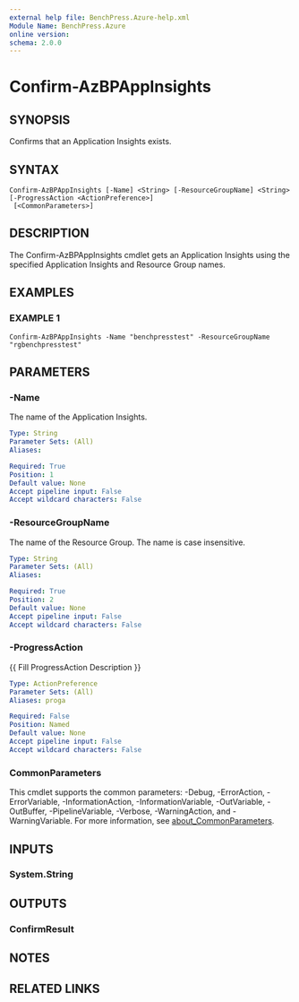 ```yaml
---
external help file: BenchPress.Azure-help.xml
Module Name: BenchPress.Azure
online version:
schema: 2.0.0
---
```


# Confirm-AzBPAppInsights

## SYNOPSIS
Confirms that an Application Insights exists.

## SYNTAX

```
Confirm-AzBPAppInsights [-Name] <String> [-ResourceGroupName] <String> [-ProgressAction <ActionPreference>]
 [<CommonParameters>]
```

## DESCRIPTION
The Confirm-AzBPAppInsights cmdlet gets an Application Insights using the specified Application Insights and
Resource Group names.

## EXAMPLES

### EXAMPLE 1
```
Confirm-AzBPAppInsights -Name "benchpresstest" -ResourceGroupName "rgbenchpresstest"
```

## PARAMETERS

### -Name
The name of the Application Insights.

```yaml
Type: String
Parameter Sets: (All)
Aliases:

Required: True
Position: 1
Default value: None
Accept pipeline input: False
Accept wildcard characters: False
```

### -ResourceGroupName
The name of the Resource Group.
The name is case insensitive.

```yaml
Type: String
Parameter Sets: (All)
Aliases:

Required: True
Position: 2
Default value: None
Accept pipeline input: False
Accept wildcard characters: False
```

### -ProgressAction
{{ Fill ProgressAction Description }}

```yaml
Type: ActionPreference
Parameter Sets: (All)
Aliases: proga

Required: False
Position: Named
Default value: None
Accept pipeline input: False
Accept wildcard characters: False
```

### CommonParameters
This cmdlet supports the common parameters: -Debug, -ErrorAction, -ErrorVariable, -InformationAction, -InformationVariable, -OutVariable, -OutBuffer, -PipelineVariable, -Verbose, -WarningAction, and -WarningVariable. For more information, see [about_CommonParameters](http://go.microsoft.com/fwlink/?LinkID=113216).

## INPUTS

### System.String
## OUTPUTS

### ConfirmResult
## NOTES

## RELATED LINKS
